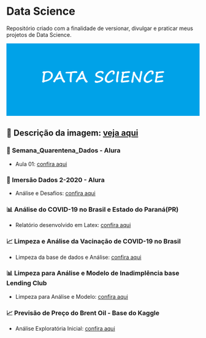 # Data Science
Repositório criado com a finalidade de versionar, divulgar e praticar meus projetos de Data Science.

![](https://github.com/rafhaelom/DataScience/blob/master/data_science.png)

## :memo: Descrição da imagem: [veja aqui](https://github.com/rafhaelom/DataScience/blob/master/descricao_imagem_data_science.txt)


### :notebook: Semana_Quarentena_Dados - Alura
* Aula 01: [confira aqui](https://github.com/rafhaelom/DataScience/blob/master/QuarentenaDados2020/Aula_01_quarentena_dados.ipynb)

### :notebook: Imersão Dados 2-2020 - Alura
* Análise e Desafios: [confira aqui](https://github.com/rafhaelom/DataScience/tree/master/ImersaoDados2-2020)

### :bar_chart: Análise do COVID-19 no Brasil e Estado do Paraná(PR)
* Relatório desenvolvido em Latex: [confira aqui](https://github.com/rafhaelom/DataScience/blob/master/ProjetosFaculdade/Covid19_Brasil_PR/Laboratorio%2004.pdf)

### :chart_with_upwards_trend: Limpeza e Análise da Vacinação de COVID-19 no Brasil
* Limpeza da base de dados e Análise: [confira aqui](https://github.com/rafhaelom/DataScience/blob/master/ProjetosFaculdade/Covid_19_Brasil/LimpezaDeDados_rafhael_martins.ipynb)

### :bar_chart: Limpeza para Análise e Modelo de Inadimplência base Lending Club
* Limpeza para Análise e Modelo: [confira aqui](https://github.com/rafhaelom/DataScience/blob/master/ProjetosFaculdade/Lending_Club/LimpezaAnaliseModelo_rafhael_martins.ipynb)

### :chart_with_upwards_trend: Previsão de Preço do Brent Oil - Base do Kaggle
* Análise Exploratória Inicial: [confira aqui](https://github.com/rafhaelom/DataScience/blob/master/Kaggle/previsaobrentoil.py)

